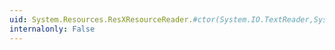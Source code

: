 ```yaml
---
uid: System.Resources.ResXResourceReader.#ctor(System.IO.TextReader,System.ComponentModel.Design.ITypeResolutionService)
internalonly: False
---
```

